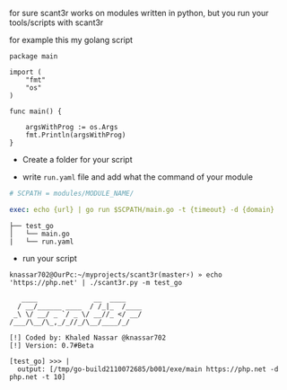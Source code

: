 for sure scant3r works on modules written in python, but you run your tools/scripts with scant3r

for example this my golang script

```golang
package main

import (
    "fmt"
    "os"
)

func main() {

    argsWithProg := os.Args
    fmt.Println(argsWithProg)
}
```

* Create a folder for your script 

* write `run.yaml` file and add what the command of your module

```yaml
# SCPATH = modules/MODULE_NAME/

exec: echo {url} | go run $SCPATH/main.go -t {timeout} -d {domain}
```

```
├── test_go
│   └── main.go
|   └── run.yaml 
```

* run your script

```
knassar702@OurPc:~/myprojects/scant3r(master⚡) » echo 'https://php.net' | ./scant3r.py -m test_go

   ____              __  ____
  / __/______ ____  / /_|_  /____
 _\ \/ __/ _ `/ _ \/ __//_ </ __/
/___/\__/\_,_/_//_/\__/____/_/

[!] Coded by: Khaled Nassar @knassar702
[!] Version: 0.7#Beta

[test_go] >>> |
  output: [/tmp/go-build2110072685/b001/exe/main https://php.net -d php.net -t 10]

```
